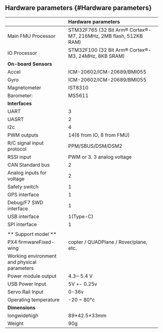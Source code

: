 ## Hardware parameters {#Hardware parameters}

|  | **Hardware parameters** |
| :--- | :--- |
| Main FMU Processor | STM32F765  \(32 Bit Arm® Cortex®-M7, 216MHz, 2MB flash, 512KB RAM\) |
| IO Processor | STM32F100 \(32 Bit Arm® Cortex®-M3, 24MHz, 8KB SRAM\) |
| **On-board Sensors** |  |
| Accel | ICM-20602/ICM-20689/BMI055 |
| Gyro | ICM-20602/ICM-20689/BMI055 |
| Magnetometer | IST8310 |
| Barometer: | MS5611 |
| **Interfaces** |  |
| UART | 3 |
| UASRT | 2 |
| I2c | 4 |
| PWM outputs | 14\(6 from IO, 8 from FMU\) |
| R/C signal input protocol | PPM/SBUS/DSM/DSM2 |
| RSSI input | PWM or 3. 3 analog voltage |
| CAN Standard bus | 2 |
| Analog inputs for voltage | 2 |
| Safety switch | 1 |
| GPS interface | 1 |
| Debug/F7 SWD interface | 1 |
| USB interface | 1\(Type-C\) |
| SPI interface | 1 |
|  |  |
| ** Support model ** |  |
|PX4 firmwareFixed-wing  |  copter / QUADPlane / Rover/plane, etc. |
| Working environment and physical parameters |  |
| Power module output | 4.3~ 5.4 V |
| USB Power Input | 5V +- 0.25v |
| Servo Rail Input | 0-36v |
| Operating temperature | -20 ~ 80°c |
| **Dimensions** |  |
| longwidehigh | 89\*42.5\*33mm |
| Weight | 90g |





